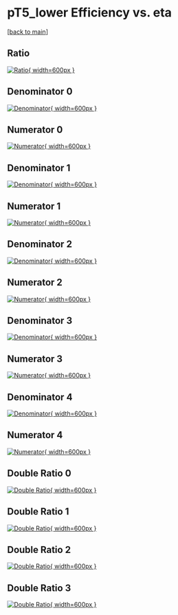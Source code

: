 # pT5_lower Efficiency vs. eta

[[back to main](./)]



## Ratio

[![Ratio](../mtv/var/pT5_lower_vtr_211_0_eff_eta.png){ width=600px }](../mtv/var/pT5_lower_vtr_211_0_eff_eta.pdf)

## Denominator 0

[![Denominator](../mtv/den/pT5_lower_vtr_211_0_eff_eta_den0.png){ width=600px }](../mtv/den/pT5_lower_vtr_211_0_eff_eta_den0.pdf)

## Numerator 0

[![Numerator](../mtv/num/pT5_lower_vtr_211_0_eff_eta_num0.png){ width=600px }](../mtv/num/pT5_lower_vtr_211_0_eff_eta_num0.pdf)

## Denominator 1

[![Denominator](../mtv/den/pT5_lower_vtr_211_0_eff_eta_den1.png){ width=600px }](../mtv/den/pT5_lower_vtr_211_0_eff_eta_den1.pdf)

## Numerator 1

[![Numerator](../mtv/num/pT5_lower_vtr_211_0_eff_eta_num1.png){ width=600px }](../mtv/num/pT5_lower_vtr_211_0_eff_eta_num1.pdf)

## Denominator 2

[![Denominator](../mtv/den/pT5_lower_vtr_211_0_eff_eta_den2.png){ width=600px }](../mtv/den/pT5_lower_vtr_211_0_eff_eta_den2.pdf)

## Numerator 2

[![Numerator](../mtv/num/pT5_lower_vtr_211_0_eff_eta_num2.png){ width=600px }](../mtv/num/pT5_lower_vtr_211_0_eff_eta_num2.pdf)

## Denominator 3

[![Denominator](../mtv/den/pT5_lower_vtr_211_0_eff_eta_den3.png){ width=600px }](../mtv/den/pT5_lower_vtr_211_0_eff_eta_den3.pdf)

## Numerator 3

[![Numerator](../mtv/num/pT5_lower_vtr_211_0_eff_eta_num3.png){ width=600px }](../mtv/num/pT5_lower_vtr_211_0_eff_eta_num3.pdf)

## Denominator 4

[![Denominator](../mtv/den/pT5_lower_vtr_211_0_eff_eta_den4.png){ width=600px }](../mtv/den/pT5_lower_vtr_211_0_eff_eta_den4.pdf)

## Numerator 4

[![Numerator](../mtv/num/pT5_lower_vtr_211_0_eff_eta_num4.png){ width=600px }](../mtv/num/pT5_lower_vtr_211_0_eff_eta_num4.pdf)

## Double Ratio 0

[![Double Ratio](../mtv/ratio/pT5_lower_vtr_211_0_eff_eta_ratio0.png){ width=600px }](../mtv/ratio/pT5_lower_vtr_211_0_eff_eta_ratio0.pdf)

## Double Ratio 1

[![Double Ratio](../mtv/ratio/pT5_lower_vtr_211_0_eff_eta_ratio1.png){ width=600px }](../mtv/ratio/pT5_lower_vtr_211_0_eff_eta_ratio1.pdf)

## Double Ratio 2

[![Double Ratio](../mtv/ratio/pT5_lower_vtr_211_0_eff_eta_ratio2.png){ width=600px }](../mtv/ratio/pT5_lower_vtr_211_0_eff_eta_ratio2.pdf)

## Double Ratio 3

[![Double Ratio](../mtv/ratio/pT5_lower_vtr_211_0_eff_eta_ratio3.png){ width=600px }](../mtv/ratio/pT5_lower_vtr_211_0_eff_eta_ratio3.pdf)

